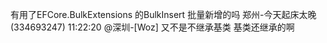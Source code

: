 有用了EFCore.BulkExtensions 的BulkInsert 批量新增的吗
郑州-今天起床太晚(334693247)  11:22:20
@深圳-[Woz] 又不是不继承基类
基类还继承的啊